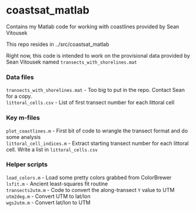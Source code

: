 # coastsat_matlab
Contains my Matlab code for working with coastlines provided by Sean Vitousek

This repo resides in ../src/coastsat_matlab

Right now, this code is intended to work on the provisional data provided by Sean Vitousek named `transects_with_shorelines.mat`  

### Data files
`transects_with_shorelines.mat` - Too big to put in the repo. Contact Sean for a copy.  
`littoral_cells.csv` - List of first transect number for each littoral cell  

### Key m-files  
`plot_coastlines.m` - First bit of code to wrangle the transect format and do some analysis  
`littoral_cell_indices.m` - Extract starting transect number for each littoral cell. Write a list in `littoral_cells.csv`  

### Helper scripts
`load_colors.m` - Load some pretty colors grabbed from ColorBrewer  
`lsfit.m` - Ancient least-squares fit routine  
`transects2utm.m` - Code to convert the along-transect `Y` value to UTM  
`utm2deg.m` - Convert UTM to lat/lon  
`wgs2utm.m` - Convert lat/lon to UTM  

